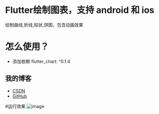 # Flutter绘制图表，支持 android 和 ios

绘制曲线,折线,柱状,饼图，包含动画效果

# 怎么使用？

- 添加依赖
   flutter_chart: ^0.1.4

## 我的博客

- [CSDN](https://blog.csdn.net/sxt_zls)
- [GitHub](https://github.com/good-good-study/flutter_chart)

#运行效果
![image]()
